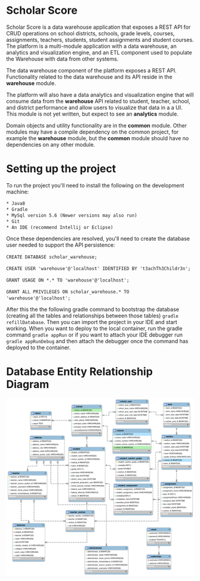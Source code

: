 Scholar Score 
================
Scholar Score is a data warehouse application that exposes a REST API for CRUD operations on school districts, schools, grade levels, courses, assignments, teachers, students, student assignments and student courses. The platform is a multi-module application with a data warehouse, an analytics and visualization engine, and an ETL component used to populate the Warehouse with data from other systems.

The data warehouse component of the platform exposes a REST API. Functionality related to the data warehouse and its API reside in the **warehouse** module.

The platform will also have a data analytics and visualization engine that will consume data from the **warehouse** API related to student, teacher, school, and district performance and allow users to visualize that data in a a UI.  This module is not yet written, but expect to see an **analytics** module.

Domain objects and utility functionality are in the **common** module.  Other modules may have a compile dependency on the common project, for example the **warehouse** module, but the **common** module should have no dependencies on any other module.

Setting up the project
================
To run the project you'll need to install the following on the development machine:

    * Java8
    * Gradle
    * MySql version 5.6 (Newer versions may also run)
    * Git
    * An IDE (recommend Intellij or Eclipse)
    
Once these dependencies are resolved, you'll need to create the database user needed to support the API persistence:

`CREATE DATABASE scholar_warehouse;`

`CREATE USER 'warehouse'@'localhost' IDENTIFIED BY 't3achTh3Childr3n';`

`GRANT USAGE ON *.* TO 'warehouse'@'localhost';`

`GRANT ALL PRIVILEGES ON scholar_warehouse.* TO 'warehouse'@'localhost';`

After this the the following gradle command to bootstrap the database (creating all the tables and relationships between those tables) `gradle refillDatabase`. Then you can import the project in your IDE and start working.  When you want to deploy to the local container, run the gradle command `gradle appRun` or if you want to attach your IDE debugger run `gradle appRunDebug` and then attach the debugger once the command has deployed to the container.

Database Entity Relationship Diagram
================
![Alt text](database/DatabaseModel.png)